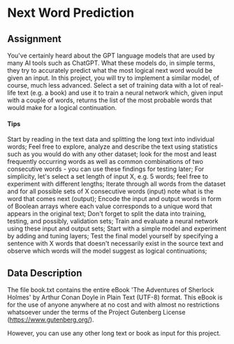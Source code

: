 # Next Word Prediction

## Assignment

You've certainly heard about the GPT language models that are used by many AI tools such as ChatGPT. What these models do, in simple terms, they try to accurately predict what the most logical next word would be given an input. In this project, you will try to implement a similar model, of course, much less advanced. Select a set of training data with a lot of real-life text (e.g. a book) and use it to train a neural network which, given input with a couple of words, returns the list of the most probable words that would make for a logical continuation.

#### Tips

Start by reading in the text data and splitting the long text into individual words;
Feel free to explore, analyze and describe the text using statistics such as you would do with any other dataset; look for the most and least frequently occurring words as well as common combinations of two consecutive words - you can use these findings for testing later;
For simplicity, let's select a set length of input X, e.g. 5 words; feel free to experiment with different lengths;
Iterate through all words from the dataset and for all possible sets of X consecutive words (input) note what is the word that comes next (output);
Encode the input and output words in form of Boolean arrays where each value corresponds to a unique word that appears in the original text; Don't forget to split the data into training, testing, and possibly, validation sets;
Train and evaluate a neural network using these input and output sets; Start with a simple model and experiment by adding and tuning layers;
Test the final model yourself by specifying a sentence with X words that doesn't necessarily exist in the source text and observe which words will the model suggest as logical continuations;

## Data Description

The file book.txt contains the entire eBook 'The Adventures of Sherlock Holmes' by Arthur Conan Doyle in Plain Text (UTF-8) format. This eBook is for the use of anyone anywhere at no cost and with almost no restrictions whatsoever under the terms of the Project Gutenberg License (https://www.gutenberg.org/).

However, you can use any other long text or book as input for this project.
